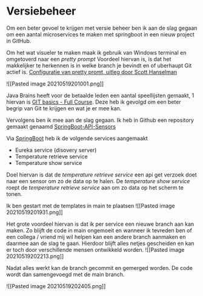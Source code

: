 # Versiebeheer

Om een beter gevoel te krijgen met versie beheer ben ik aan de slag gegaan om een aantal microservices te maken met springboot in een nieuw project in GitHub.

Om het wat visueler te maken maak ik gebruik van Windows terminal en omgetoverd naar een *pretty prompt* Voordeel hiervan is, is dat het makkelijker te herkennen is in welke branch je bevindt en of uberhaupt Git actief is. [Configuratie van pretty promt, uitleg door Scott Hanselman](https://www.hanselman.com/blog/how-to-make-a-pretty-prompt-in-windows-terminal-with-powerline-nerd-fonts-cascadia-code-wsl-and-ohmyposh)

![[Pasted image 20210519201001.png]]

Java Brains heeft voor de betaalde leden een aantal speellijsten gemaakt, 1 hiervan is [GIT basics - Full Course](https://www.youtube.com/playlist?list=PLqq-6Pq4lTTZ-aIG0GbdYl8PYBxGcAMxJ).
Deze heb ik gevolgd om een beter begrip van Git te krijgen en wat je er mee kan.

Vervolgens ben ik mee aan de slag gegaan. Ik heb in Github een repository gemaakt genaamd [SpringBoot-API-Sensors](https://github.com/Koffiemolen/SpringBoot-API-Sensors)

Via [SpringBoot](https://start.springboot.io) heb ik de volgende services aangemaakt

- Eureka service (disovery server)
- Temperature retrieve service
- Temperature show service

Doel hiervan is dat de *temperature retrieve service* een api get verzoek doet naar een sensor om zo de data op te halen. De *temperature show service* roept de *temperature retrieve service* aan om zo data op het scherm te tonen.

Ik ben gestart met de templates in main te plaatsen
![[Pasted image 20210519201931.png]]

Het grote voordeel hiervan is dat ik per service een nieuwe branch aan kan maken. Zo blijft de code in main ongemoeit en wanneer ik tevreden ben of een collega / vriend mij wil helpen kan een andere branch aanmaken en daarmee aan de slag te gaan. Hierdoor blijft alles netjes gescheiden en kan er toch door verschillende mensen ontwikkeld worden.
![[Pasted image 20210519202213.png]]

Nadat alles werkt kan de branch gecommit en gemerged worden. De code wordt dan samengevoegd met de main branch.

![[Pasted image 20210519202405.png]]